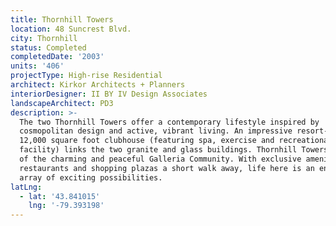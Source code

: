 ```yaml
---
title: Thornhill Towers
location: 48 Suncrest Blvd.
city: Thornhill
status: Completed
completedDate: '2003'
units: '406'
projectType: High-rise Residential
architect: Kirkor Architects + Planners
interiorDesigner: II BY IV Design Associates
landscapeArchitect: PD3
description: >-
  The two Thornhill Towers offer a contemporary lifestyle inspired by
  cosmopolitan design and active, vibrant living. An impressive resort-style
  12,000 square foot clubhouse (featuring spa, exercise and recreational
  facility) links the two granite and glass buildings. Thornhill Towers are part
  of the charming and peaceful Galleria Community. With exclusive amenities,
  restaurants and shopping plazas a short walk away, life here is an endless
  array of exciting possibilities.
latLng:
  - lat: '43.841015'
    lng: '-79.393198'
---
```


